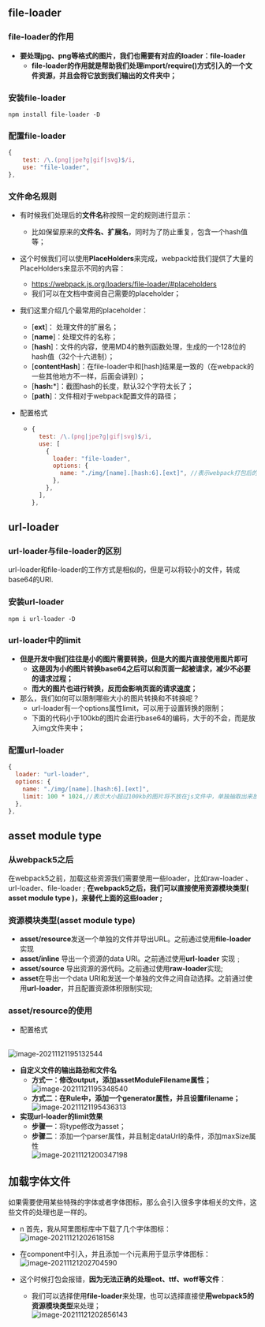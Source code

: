 ## file-loader

### file-loader的作用

* **要处理jpg、png等格式的图片，我们也需要有对应的loader：file-loader** 
  * **file-loader的作用就是帮助我们处理import/require()方式引入的一个文件资源，并且会将它放到我们输出的文件夹中；** 

### 安装file-loader

`npm install file-loader -D`

### 配置file-loader

```js
{
	test: /\.(png|jpe?g|gif|svg)$/i,
	use: "file-loader",
},
```

### 文件命名规则

* 有时候我们处理后的**文件名**称按照一定的规则进行显示： 

  * 比如保留原来的**文件名、扩展名**，同时为了防止重复，包含一个hash值等； 

* 这个时候我们可以使用**PlaceHolders**来完成，webpack给我们提供了大量的PlaceHolders来显示不同的内容：

  *  https://webpack.js.org/loaders/file-loader/#placeholders
  * 我们可以在文档中查阅自己需要的placeholder； 

* 我们这里介绍几个最常用的placeholder：

  * [**ext**]： 处理文件的扩展名； 
  * [**name**]：处理文件的名称； 
  * [**hash**]：文件的内容，使用MD4的散列函数处理，生成的一个128位的hash值（32个十六进制）；
  * [**contentHash**]：在file-loader中和[hash]结果是一致的（在webpack的一些其他地方不一样，后面会讲到）； 
  * [**hash:***]：截图hash的长度，默认32个字符太长了； 
  * [**path**]：文件相对于webpack配置文件的路径；

* 配置格式

  * ```js
    {
      test: /\.(png|jpe?g|gif|svg)$/i,
      use: [
        {
          loader: "file-loader",
          options: {
            name: "./img/[name].[hash:6].[ext]", //表示webpack打包后的以上文件都会放入img文件夹中，命名为'原文件名.加哈希值得前6位.加元文件扩展名
          },
        },
      ],
    },
    ```

## url-loader

### url-loader与file-loader的区别

url-loader和file-loader的工作方式是相似的，但是可以将较小的文件，转成base64的URI.

### 安装url-loader

`npm i url-loader -D`

### url-loader中的limit

* **但是开发中我们往往是小的图片需要转换，但是大的图片直接使用图片即可** 
  * **这是因为小的图片转换base64之后可以和页面一起被请求，减少不必要的请求过程；** 
  * **而大的图片也进行转换，反而会影响页面的请求速度；**
* 那么，我们如何可以限制哪些大小的图片转换和不转换呢？ 
  * url-loader有一个options属性limit，可以用于设置转换的限制； 
  * 下面的代码小于100kb的图片会进行base64的编码，大于的不会，而是放入img文件夹中；

### 配置url-loader

```js
{
  loader: "url-loader",
  options: {
    name: "./img/[name].[hash:6].[ext]",
   	limit: 100 * 1024,//表示大小超过100kb的图片将不放在js文件中，单独抽取出来放入img文件夹中
  },
},
```



## asset module type

### 从webpack5之后

在webpack5之前，加载这些资源我们需要使用一些loader，比如raw-loader 、url-loader、file-loader ;
**在webpack5之后，我们可以直接使用资源模块类型( asset module type )，来替代上面的这些loader ;**

### 资源模块类型(asset module type)

* **asset/resource**发送一个单独的文件并导出URL。之前通过使用**file-loader**实现
* **asset/inline** 导出一个资源的data URI。之前通过使用**url-loader** 实现﹔
* **asset/source** 导出资源的源代码。之前通过使用**raw-loader**实现;
* **asset**在导出一个data URI和发送一个单独的文件之间自动选择。之前通过使用**url-loader**，并且配置资源体积限制实现;

### asset/resource的使用

* 配置格式

<br>![image-20211121195132544](image-20211121195132544.png)

* **自定义文件的输出路劲和文件名**
  * **方式一：修改output，添加assetModuleFilename属性；**<br>![image-20211121195348540](image-20211121195348540.png)
  * **方式二：在Rule中，添加一个generator属性，并且设置filename；**<br>![image-20211121195436313](image-20211121195436313.png)
* **实现url-loader的limit效果**
  * **步骤一**：将type修改为asset；
  * **步骤二**：添加一个parser属性，并且制定dataUrl的条件，添加maxSize属性<br>![image-20211121200347198](image-20211121200347198.png)



## 加载字体文件

如果需要使用某些特殊的字体或者字体图标，那么会引入很多字体相关的文件，这些文件的处理也是一样的。

* n 首先，我从阿里图标库中下载了几个字体图标：<br>![image-20211121202618158](image-20211121202618158.png)
* 在component中引入，并且添加一个i元素用于显示字体图标：<br>![image-20211121202704590](image-20211121202704590.png)

* 这个时候打包会报错，**因为无法正确的处理eot、ttf、woff等文件**：
  * 我们可以选择使用**file-loader**来处理，也可以选择直接使**用webpack5的资源模块类型**来处理；<br>![image-20211121202856143](image-20211121202856143.png)



